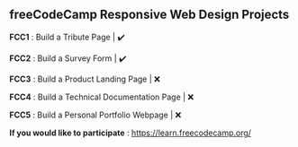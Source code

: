 ## freeCodeCamp Responsive Web Design Projects
**FCC1** : Build a Tribute Page | :heavy_check_mark:

**FCC2** : Build a Survey Form | :heavy_check_mark:

**FCC3** : Build a Product Landing Page | :x:

**FCC4** : Build a Technical Documentation Page | :x:

**FCC5** : Build a Personal Portfolio Webpage | :x:

**If you would like to participate** : https://learn.freecodecamp.org/
